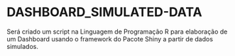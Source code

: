 # DASHBOARD_SIMULATED-DATA
Será criado um script na Linguagem de Programação R para elaboração de um Dashboard usando o framework do Pacote Shiny a partir de dados simulados.
